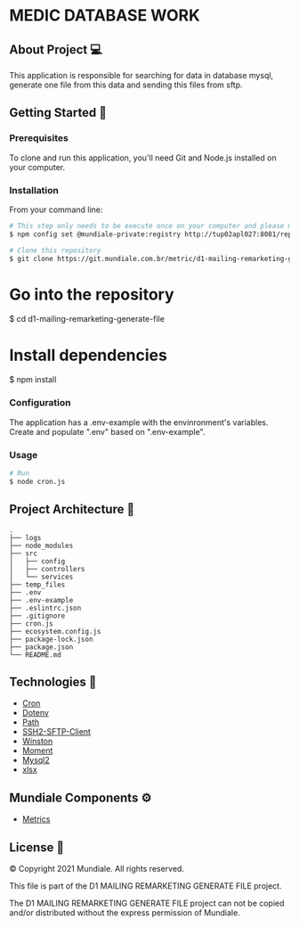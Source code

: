 # MEDIC DATABASE WORK

## About Project 💻

This application is responsible for searching for data in database mysql, generate one file from this data and sending this files from sftp.

## Getting Started 🏁

### Prerequisites

To clone and run this application, you'll need Git and Node.js installed on your computer.

### Installation

From your command line:

```bash
# This step only needs to be execute once on your computer and please make sure the registry URL is up to date
$ npm config set @mundiale-private:registry http://tup02apl027:8081/repository/mundiale-private/
```

```bash
# Clone this repository
$ git clone https://git.mundiale.com.br/metric/d1-mailing-remarketing-generate-file.git
```

# Go into the repository

$ cd d1-mailing-remarketing-generate-file

# Install dependencies

$ npm install

### Configuration

The application has a .env-example with the envinronment's variables.
Create and populate ".env" based on ".env-example".

### Usage

```bash
# Run
$ node cron.js
```

## Project Architecture 📁

```
.
├── logs
├── node_modules
├── src
│   ├── config
│   ├── controllers
│   └── services
├── temp_files
├── .env
├── .env-example
├── .eslintrc.json
├── .gitignore
├── cron.js
├── ecosystem.config.js
├── package-lock.json
├── package.json
└── README.md
```

## Technologies 🚀

- [Cron](https://www.npmjs.com/package/cron)
- [Dotenv](https://www.npmjs.com/package/dotenv)
- [Path](https://www.npmjs.com/package/path)
- [SSH2-SFTP-Client](https://www.npmjs.com/package/ssh2-sftp-client)
- [Winston](https://www.npmjs.com/package/winston)
- [Moment](https://www.npmjs.com/package/moment)
- [Mysql2](https://www.npmjs.com/package/mysql2)
- [xlsx](https://www.npmjs.com/package/xlsx)

## Mundiale Components ⚙️

- [Metrics](http://tup02git001/components/metrics)

## License 🔎

©️ Copyright 2021 Mundiale. All rights reserved.

This file is part of the D1 MAILING REMARKETING GENERATE FILE project.

The D1 MAILING REMARKETING GENERATE FILE project can not be copied and/or distributed without the express permission of Mundiale.
